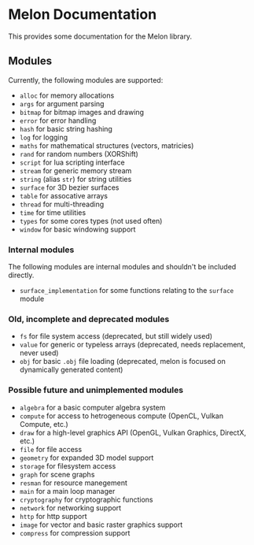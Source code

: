 # Melon Documentation

This provides some documentation for the Melon library.

## Modules

Currently, the following modules are supported:

 * `alloc` for memory allocations
 * `args` for argument parsing
 * `bitmap` for bitmap images and drawing
 * `error` for error handling
 * `hash` for basic string hashing
 * `log` for logging
 * `maths` for mathematical structures (vectors, matricies)
 * `rand` for random numbers (XORShift)
 * `script` for lua scripting interface
 * `stream` for generic memory stream
 * `string` (alias `str`) for string utilities
 * `surface` for 3D bezier surfaces
 * `table` for assocative arrays
 * `thread` for multi-threading
 * `time` for time utilities
 * `types` for some cores types (not used often)
 * `window` for basic windowing support

### Internal modules

The following modules are internal modules and shouldn't be included directly.

 * `surface_implementation` for some functions relating to the `surface` module

### Old, incomplete and deprecated modules

 * `fs` for file system access (deprecated, but still widely used)
 * `value` for generic or typeless arrays (deprecated, needs replacement, never used)
 * `obj` for basic `.obj` file loading (deprecated, melon is focused on dynamically generated content)

### Possible future and unimplemented modules

 * `algebra` for a basic computer algebra system
 * `compute` for access to hetrogeneous compute (OpenCL, Vulkan Compute, etc.)
 * `draw` for a high-level graphics API (OpenGL, Vulkan Graphics, DirectX, etc.)
 * `file` for file access
 * `geometry` for expanded 3D model support
 * `storage` for filesystem access
 * `graph` for scene graphs
 * `resman` for resource manegement
 * `main` for a main loop manager
 * `cryptography` for cryptographic functions
 * `network` for networking support
 * `http` for http support
 * `image` for vector and basic raster graphics support
 * `compress` for compression support
